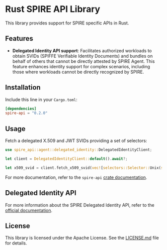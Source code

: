 # Rust SPIRE API Library

This library provides support for SPIRE specific APIs in Rust.

## Features

- **Delegated Identity API support**: Facilitates authorized workloads to obtain SVIDs (SPIFFE Verifiable Identity
  Documents) and bundles on behalf of others that cannot be directly attested by SPIRE Agent. This feature enhances
  identity support for complex scenarios, including those where workloads cannot be directly recognized by SPIRE.

## Installation

Include this line in your `Cargo.toml`:

```toml
[dependencies]
spire-api = "0.2.0"
```

## Usage

Fetch a delegated X.509 and JWT SVIDs providing a set of selectors:

```rust
use spire_api::agent::delegated_identity::DelegatedIdentityClient;

let client = DelegatedIdentityClient::default().await?;

let x509_svid = client.fetch_x509_svid(vec![selectors::Selector::Unix(selectors::Unix::Uid(1000))]).await?;
```

For more documentation, refer to the `spire-api` [crate documentation](https://docs.rs/spire-api/).

## Delegated Identity API

For more information about the SPIRE Delegated Identity API, refer to
the [official documentation](https://spiffe.io/docs/latest/spire/using/getting-started/).

## License

This library is licensed under the Apache License. See the [LICENSE.md](../LICENSE) file for details.
